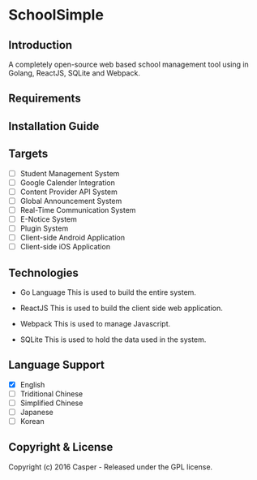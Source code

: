 SchoolSimple
============

## Introduction
A completely open-source web based school management tool using in Golang, ReactJS, SQLite and Webpack.

## Requirements

## Installation Guide

## Targets
 * [ ] Student Management System
 * [ ] Google Calender Integration
 * [ ] Content Provider API System
 * [ ] Global Announcement System
 * [ ] Real-Time Communication System
 * [ ] E-Notice System
 * [ ] Plugin System
 * [ ] Client-side Android Application
 * [ ] Client-side iOS Application

## Technologies
 * Go Language
   This is used to build the entire system.

 * ReactJS
   This is used to build the client side web application.

 * Webpack
   This is used to manage Javascript.

 * SQLite
   This is used to hold the data used in the system.

## Language Support
 * [x] English
 * [ ] Triditional Chinese
 * [ ] Simplified Chinese
 * [ ] Japanese
 * [ ] Korean

## Copyright & License
Copyright (c) 2016 Casper - Released under the GPL license.
